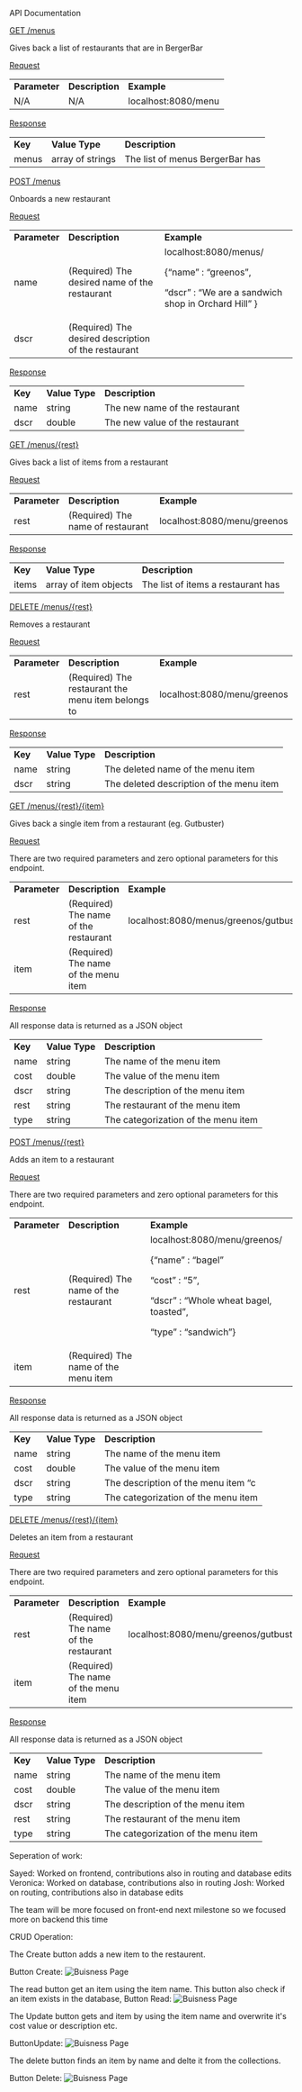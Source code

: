 API Documentation

<span style="text-decoration:underline;">GET /menus</span>

Gives back a list of restaurants that are in BergerBar

<span style="text-decoration:underline;">Request</span>


<table>
  <tr>
   <td><strong>Parameter</strong>
   </td>
   <td><strong>Description</strong>
   </td>
   <td><strong>Example</strong>
   </td>
  </tr>
  <tr>
   <td>N/A
   </td>
   <td>N/A
   </td>
   <td>localhost:8080/menu
   </td>
  </tr>
</table>


<span style="text-decoration:underline;">Response</span>


<table>
  <tr>
   <td><strong>Key   </strong>
   </td>
   <td><strong>Value Type</strong>
   </td>
   <td><strong>Description</strong>
   </td>
  </tr>
  <tr>
   <td>menus
   </td>
   <td>array of strings 
   </td>
   <td>The list of menus BergerBar has
   </td>
  </tr>
</table>


<span style="text-decoration:underline;">POST /menus</span>

Onboards a new restaurant

<span style="text-decoration:underline;">Request</span>


<table>
  <tr>
   <td><strong>Parameter</strong>
   </td>
   <td><strong>Description</strong>
   </td>
   <td><strong>Example</strong>
   </td>
  </tr>
  <tr>
   <td>name
   </td>
   <td>(Required) The desired name of the restaurant
   </td>
   <td>localhost:8080/menus/
<p>
{“name” : “greenos”, 
<p>
“dscr” : “We are a sandwich shop in Orchard Hill” }
   </td>
  </tr>
  <tr>
   <td>dscr
   </td>
   <td>(Required) The desired description of the restaurant
   </td>
   <td>
   </td>
  </tr>
</table>


<span style="text-decoration:underline;">Response</span>


<table>
  <tr>
   <td><strong>Key</strong>
   </td>
   <td><strong>Value Type</strong>
   </td>
   <td><strong>Description</strong>
   </td>
  </tr>
  <tr>
   <td>name
   </td>
   <td>string
   </td>
   <td>The new name of the restaurant
   </td>
  </tr>
  <tr>
   <td>dscr
   </td>
   <td>double
   </td>
   <td>The new value of the restaurant
   </td>
  </tr>
</table>


<span style="text-decoration:underline;">GET /menus/{rest}</span>

Gives back a list of items from a restaurant

<span style="text-decoration:underline;">Request</span>


<table>
  <tr>
   <td><strong>Parameter</strong>
   </td>
   <td><strong>Description</strong>
   </td>
   <td><strong>Example</strong>
   </td>
  </tr>
  <tr>
   <td>rest
   </td>
   <td>(Required) The name of restaurant
   </td>
   <td>localhost:8080/menu/greenos
   </td>
  </tr>
</table>


<span style="text-decoration:underline;">Response</span>


<table>
  <tr>
   <td><strong>Key</strong>
   </td>
   <td><strong>Value Type</strong>
   </td>
   <td><strong>Description</strong>
   </td>
  </tr>
  <tr>
   <td>items
   </td>
   <td>array of item objects
   </td>
   <td>The list of items a restaurant has
   </td>
  </tr>
</table>


<span style="text-decoration:underline;">DELETE /menus/{rest}</span>

Removes a restaurant

<span style="text-decoration:underline;">Request</span>


<table>
  <tr>
   <td><strong>Parameter</strong>
   </td>
   <td><strong>Description</strong>
   </td>
   <td><strong>Example</strong>
   </td>
  </tr>
  <tr>
   <td>rest
   </td>
   <td>(Required) The restaurant the menu item belongs to
   </td>
   <td>localhost:8080/menu/greenos
   </td>
  </tr>
</table>


<span style="text-decoration:underline;">Response</span>


<table>
  <tr>
   <td><strong>Key</strong>
   </td>
   <td><strong>Value Type</strong>
   </td>
   <td><strong>Description</strong>
   </td>
  </tr>
  <tr>
   <td>name
   </td>
   <td>string
   </td>
   <td>The deleted name of the menu item 
   </td>
  </tr>
  <tr>
   <td>dscr
   </td>
   <td>string
   </td>
   <td>The deleted description of the menu item 
   </td>
  </tr>
</table>


<span style="text-decoration:underline;">GET /menus/{rest}/{item}</span>

Gives back a single item from a restaurant (eg. Gutbuster)

<span style="text-decoration:underline;">Request</span>

There are two required parameters and zero optional parameters for this endpoint.


<table>
  <tr>
   <td><strong>Parameter</strong>
   </td>
   <td><strong>Description</strong>
   </td>
   <td><strong>Example</strong>
   </td>
  </tr>
  <tr>
   <td>rest
   </td>
   <td>(Required) The name of the restaurant
   </td>
   <td>localhost:8080/menus/greenos/gutbuster
   </td>
  </tr>
  <tr>
   <td>item
   </td>
   <td>(Required) The name of the menu item
   </td>
   <td>
   </td>
  </tr>
</table>


<span style="text-decoration:underline;">Response</span>

All response data is returned as a JSON object


<table>
  <tr>
   <td><strong>Key</strong>
   </td>
   <td><strong>Value Type</strong>
   </td>
   <td><strong>Description</strong>
   </td>
  </tr>
  <tr>
   <td>name
   </td>
   <td>string
   </td>
   <td>The name of the menu item 
   </td>
  </tr>
  <tr>
   <td>cost
   </td>
   <td>double
   </td>
   <td>The value of the menu item 
   </td>
  </tr>
  <tr>
   <td>dscr
   </td>
   <td>string
   </td>
   <td>The description of the menu item 
   </td>
  </tr>
  <tr>
   <td>rest
   </td>
   <td>string
   </td>
   <td>The restaurant of the menu item 
   </td>
  </tr>
  <tr>
   <td>type
   </td>
   <td>string
   </td>
   <td>The categorization of the menu item 
   </td>
  </tr>
</table>


<span style="text-decoration:underline;">POST /menus/{rest}</span>

Adds an item to a restaurant

<span style="text-decoration:underline;">Request</span>

There are two required parameters and zero optional parameters for this endpoint.


<table>
  <tr>
   <td><strong>Parameter</strong>
   </td>
   <td><strong>Description</strong>
   </td>
   <td><strong>Example</strong>
   </td>
  </tr>
  <tr>
   <td>rest
   </td>
   <td>(Required) The name of the restaurant
   </td>
   <td>localhost:8080/menu/greenos/
<p>
{“name” : “bagel” 
<p>
“cost” : “5”,
<p>
“dscr” : “Whole wheat bagel, toasted”, 
<p>
“type” : “sandwich”}
   </td>
  </tr>
  <tr>
   <td>item
   </td>
   <td>(Required) The name of the menu item
   </td>
   <td>
   </td>
  </tr>
</table>


<span style="text-decoration:underline;">Response</span>

All response data is returned as a JSON object


<table>
  <tr>
   <td><strong>Key</strong>
   </td>
   <td><strong>Value Type</strong>
   </td>
   <td><strong>Description</strong>
   </td>
  </tr>
  <tr>
   <td>name
   </td>
   <td>string
   </td>
   <td>The name of the menu item 
   </td>
  </tr>
  <tr>
   <td>cost
   </td>
   <td>double
   </td>
   <td>The value of the menu item 
   </td>
  </tr>
  <tr>
   <td>dscr
   </td>
   <td>string
   </td>
   <td>The description of the menu item “c
   </td>
  </tr>
  <tr>
   <td>type
   </td>
   <td>string
   </td>
   <td>The categorization of the menu item 
   </td>
  </tr>
</table>


<span style="text-decoration:underline;">DELETE /menus/{rest}/{item}</span>

Deletes an item from a restaurant

<span style="text-decoration:underline;">Request</span>

There are two required parameters and zero optional parameters for this endpoint.


<table>
  <tr>
   <td><strong>Parameter</strong>
   </td>
   <td><strong>Description</strong>
   </td>
   <td><strong>Example</strong>
   </td>
  </tr>
  <tr>
   <td>rest
   </td>
   <td>(Required) The name of the restaurant
   </td>
   <td>localhost:8080/menu/greenos/gutbuster
   </td>
  </tr>
  <tr>
   <td>item
   </td>
   <td>(Required) The name of the menu item
   </td>
   <td>
   </td>
  </tr>
</table>


<span style="text-decoration:underline;">Response</span>

All response data is returned as a JSON object


<table>
  <tr>
   <td><strong>Key</strong>
   </td>
   <td><strong>Value Type</strong>
   </td>
   <td><strong>Description</strong>
   </td>
  </tr>
  <tr>
   <td>name
   </td>
   <td>string
   </td>
   <td>The name of the menu item 
   </td>
  </tr>
  <tr>
   <td>cost
   </td>
   <td>double
   </td>
   <td>The value of the menu item 
   </td>
  </tr>
  <tr>
   <td>dscr
   </td>
   <td>string
   </td>
   <td>The description of the menu item 
   </td>
  </tr>
  <tr>
   <td>rest
   </td>
   <td>string
   </td>
   <td>The restaurant of the menu item 
   </td>
  </tr>
  <tr>
   <td>type
   </td>
   <td>string
   </td>
   <td>The categorization of the menu item 
   </td>
  </tr>
</table>

Seperation of work:

Sayed: Worked on frontend, contributions also in routing and database edits
Veronica: Worked on database, contributions also in routing
Josh: Worked on routing, contributions also in database edits

The team will be more focused on front-end next milestone so we focused more on backend this time



CRUD Operation:

The Create button adds a new item to the restaurent.

Button Create:
![Buisness Page](Mockups/Create.PNG)


The read button get an item using the item name. This button also check if an item exists in the database,
Button Read:
![Buisness Page](Mockups/Read.PNG)

The Update button gets and item by using the item name and overwrite it's cost value or description etc.

ButtonUpdate:
![Buisness Page](Mockups/Update.PNG)

The delete button finds an item by name and delte it from the collections. 

Button Delete:
![Buisness Page](Mockups/delete.PNG)